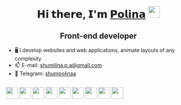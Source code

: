 <h1 align="center">𝗛𝗶 𝘁𝗵𝗲𝗿𝗲, 𝗜'𝗺 <a href="https://drive.google.com/file/d/1AUNIZYOi6w_7nUd3bamGLVmSbkPwpT5Q/view?usp=sharing" target="_blank">𝗣𝗼𝗹𝗶𝗻𝗮</a> 
 <img src="https://user-images.githubusercontent.com/63950558/162943154-8385c3e4-4f2b-44ab-9941-7037c6703240.gif" height="32"/></h1>

<h2 align="center">Front-end developer</h2>

- 🖥️ I develop websites and web applications, animate layouts of any complexity
- 📫 E-mail: <shumilina.p.a@gmail.com>
- 📱 Telegram: <a href="https://t.me/shumpolinaa" target="_blank">shumpolinaa</a> 

<h2></h2>
<div>
 <img src="https://img.shields.io/badge/React-20232A?style=for-the-badge&logo=react&logoColor=61DAFB" height="32"/>
 <img src="https://img.shields.io/badge/Redux-593D88?style=for-the-badge&logo=redux&logoColor=white" height="32"/>
 <img src="https://img.shields.io/badge/next.js-000000?style=for-the-badge&logo=nextdotjs&logoColor=white" height="32"/>
 <img src="https://img.shields.io/badge/JavaScript-323330?style=for-the-badge&logo=javascript&logoColor=F7DF1E" height="32"/>
 <img src="https://img.shields.io/badge/TypeScript-007ACC?style=for-the-badge&logo=typescript&logoColor=white" height="32"/>
 <img src="https://img.shields.io/badge/docker-%230db7ed.svg?style=for-the-badge&logo=docker&logoColor=white" height="32"/>
 <img src="https://img.shields.io/badge/strapi-2e7eea?style=for-the-badge&logo=strapi&logoColor=white" height="32"/>
 <img src="https://img.shields.io/badge/html5-%23E34F26.svg?style=for-the-badge&logo=html5&logoColor=white" height="32"/>
 <img src="https://img.shields.io/badge/Sass-CC6699?style=for-the-badge&logo=sass&logoColor=white" height="32"/>
</div>

